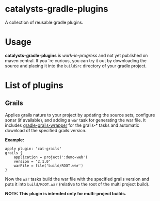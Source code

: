 catalysts-gradle-plugins
========================

A collection of reusable gradle plugins.


Usage
=====
**catalysts-gradle-plugins** is *work-in-progress* and not yet published on maven central.
If you 're curious, you can try it out by downloading the source and placing it into the ```buildSrc``` directory
of your gradle project.


List of plugins
===============

Grails
------

Applies grails nature to your project by updating the source sets, configure sonar (if available), and adding a
```war``` task for generating the war file. It includes [gradle-grails-wrapper](https://github.com/ConnorWGarvey/gradle-grails-wrapper)
for the grails-* tasks and automatic download of the specified grails version.

**Example:**
```
apply plugin: 'cat-grails'
grails {
    application = project(':demo-web')
    version = '2.1.0'
    warFile = file('build/ROOT.war')
}
```
Now the ```war``` tasks build the war file with the specified grails version and puts it into ```build/ROOT.war``` (relative to the root of the multi project build).

**NOTE: This plugin is intended only for multi-project builds.**